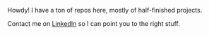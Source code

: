 Howdy! I have a ton of repos here, mostly of half-finished projects.

Contact me on [LinkedIn](https://www.linkedin.com/in/mihailmarian/) so I can point you to the right stuff.
